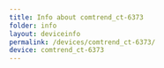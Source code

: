 ```yaml
---
title: Info about comtrend_ct-6373
folder: info
layout: deviceinfo
permalink: /devices/comtrend_ct-6373/
device: comtrend_ct-6373
---
```

